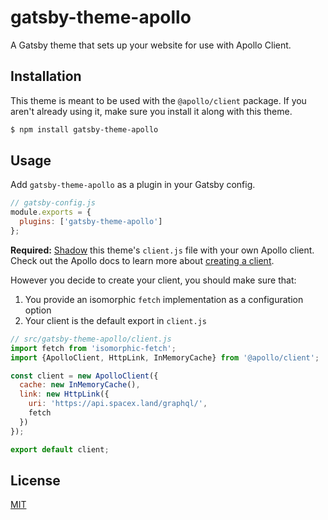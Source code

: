 # gatsby-theme-apollo

A Gatsby theme that sets up your website for use with Apollo Client.

## Installation

This theme is meant to be used with the `@apollo/client` package. If you aren't already using it, make sure you install it along with this theme.

```bash
$ npm install gatsby-theme-apollo
```

## Usage

Add `gatsby-theme-apollo` as a plugin in your Gatsby config.

```js
// gatsby-config.js
module.exports = {
  plugins: ['gatsby-theme-apollo']
};
```

**Required:** [Shadow](https://www.gatsbyjs.org/blog/2019-04-29-component-shadowing/) this theme's `client.js` file with your own Apollo client. Check out the Apollo docs to learn more about [creating a client](https://www.apollographql.com/docs/react/v3.0-beta/essentials/get-started/#create-a-client).

However you decide to create your client, you should make sure that:

1. You provide an isomorphic `fetch` implementation as a configuration option
2. Your client is the default export in `client.js`

```js
// src/gatsby-theme-apollo/client.js
import fetch from 'isomorphic-fetch';
import {ApolloClient, HttpLink, InMemoryCache} from '@apollo/client';

const client = new ApolloClient({
  cache: new InMemoryCache(),
  link: new HttpLink({
    uri: 'https://api.spacex.land/graphql/',
    fetch
  })
});

export default client;
```

## License

[MIT](../../LICENSE)
